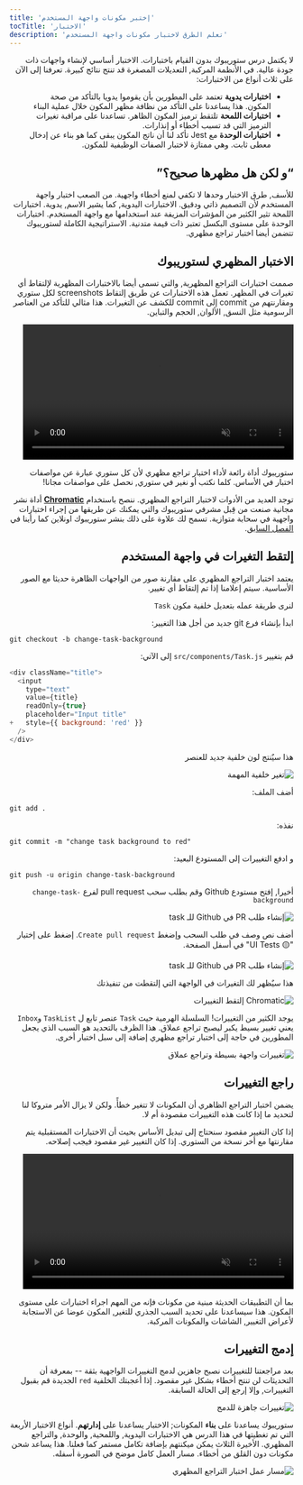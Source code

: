 ```yaml
---
title: 'إختبر مكونات واجهة المستخدم'
tocTitle: 'الاختبار'
description: 'تعلم الطرق لاختبار مكونات واجهة المستخدم'
---
```


<div style="direction: rtl">

لا يكتمل درس ستوريبوك بدون القيام باختبارات. الاختبار أساسي لإنشاء واجهات ذات جودة عالية. في الأنظمة المركبة, التعديلات المصغرة قد تنتج نتائج كبيرة. تعرفنا إلى الآن على ثلاث أنواع من الاختبارات:

- **اختبارات يدوية** تعتمد على المطورين بأن يقوموا يدويا بالتأكد من صحة المكون. هذا يساعدنا على التأكد من نظافة مظهر المكون خلال عملية البناء
- **اختبارات اللمحة** تلتقط ترميز المكون الظاهر. تساعدنا على مراقبة تغيرات الترميز التي قد تسبب أخطاء أو إنذارات.
- **اختبارات الوحدة** مع Jest تأكد لنا أن ناتج المكون يبقى كما هو بناء عن إدخال معطى ثابت. وهي ممتازة لاختبار الصفات الوظيفية للمكون.

## “و لكن هل مظهرها صحيح؟”

للأسف, طرق الاختبار وحدها لا تكفي لمنع أخطاء واجهية. من الصعب اختبار واجهة المستخدم لأن التصميم ذاتي ودقيق. الاختبارات اليدوية, كما يشير الاسم, يدوية. اختبارات اللمحة تثير الكثير من المؤشرات المزيفة عند استخدامها مع واجهة المستخدم. اختبارات الوحدة على مستوى البكسل تعتبر ذات قيمة متدنية. الاستراتيجية الكاملة لستوريبوك تتضمن أيضا اختبار تراجع مظهري.

## الاختبار المظهري لستوريبوك

صممت اختبارات التراجع المظهرية, والتي تسمى أيضا بالاختبارات المظهرية لإلتقاط أي تغيرات في المظهر. تعمل هذه الاختبارات عن طريق إلتقاط screenshots لكل ستوري ومقارنتهم من commit إلى commit للكشف عن التغيرات. هذا مثالي للتأكد من العناصر الرسومية مثل النسق, الألوان, الحجم والتباين.

<video autoPlay muted playsInline loop style="width:480px; margin: 0 auto;">
  <source
    src="/intro-to-storybook/visual-regression-testing.mp4"
    type="video/mp4"
  />
</video>

ستوريبوك أداة رائعة لأداء اختبار تراجع مظهري لأن كل ستوري عبارة عن مواصفات اختبار في الأساس. كلما نكتب أو نغير في ستوري, نحصل على مواصفات مجانا!

توجد العديد من الأدوات لاختبار التراجع المظهري. ننصح باستخدام [**Chromatic**](https://www.chromatic.com/) أداة نشر مجانية صنعت من قِبل مشرفي ستوريبوك والتي يمكنك عن طريقها من إجراء اختبارات واجهية في سحابة متوازية. تسمح لك علاوة على ذلك بنشر ستوريبوك اونلاين كما رأينا في [الفصل السابق](/intro-to-storybook/react/en/deploy/).

## إلتقط التغيرات في واجهة المستخدم

يعتمد اختبار التراجع المظهري على مقارنة صور من الواجهات الظاهرة حديثا مع الصور الأساسية. سيتم إعلامنا إذا تم إلتقاط أي تغيير.

لنرى طريقة عمله بتعديل خلفية مكون `Task`

ابدأ بإنشاء فرع git جديد من أجل هذا التغيير:

<div style="direction: ltr">

```shell
git checkout -b change-task-background
```

</div>

قم بتغيير `src/components/Task.js` إلى الآتي:

<div style="direction: ltr">

```diff:title=src/components/Task.js
<div className="title">
  <input
    type="text"
    value={title}
    readOnly={true}
    placeholder="Input title"
+   style={{ background: 'red' }}
  />
</div>

```

</div>

هذا سيٌنتج لون خلفية جديد للعنصر

![تغير خلفية المهمة](/intro-to-storybook/chromatic-task-change.png)

أضف الملف:

<div style="direction: ltr">

```shell
git add .
```

</div>

نفذه:

<div style="direction: ltr">

```shell
git commit -m "change task background to red"
```

</div>

و ادفع التغييرات إلى المستودع البعيد:

<div style="direction: ltr">

```shell
git push -u origin change-task-background
```

</div>

أخيرا, إفتح مستودع Github وقم بطلب سحب pull request لفرع `change-task-background`

![إنشاء طلب PR في Github للـ task](/github/pull-request-background.png)

أضف نص وصف في طلب السحب وإضغط `Create pull request`. إضغط على إختيار "🟡 UI Tests" في أسفل الصفحة.

![إنشاء طلب PR في Github للـ task](/github/pull-request-background-ok.png)

هذا سيٌظهر لك التغيرات في الواجهة التي إلتقطت من تنفيذتك

![Chromatic إلتقط التغييرات](/intro-to-storybook/chromatic-catch-changes.png)

يوجد الكثير من التغييرات! السلسلة الهرمية حيث `Task` عنصر تابع ل `TaskList` و`Inbox` يعني تغيير بسيط يكبر ليصبح تراجع عملاق. هذا الظرف بالتحديد هو السبب الذي يجعل المطورين في حاجة إلى اختبار تراجع مظهري إضافة إلى سبل اختبار أخرى.

![تغييرات واجهة بسيطة وتراجع عملاق](/intro-to-storybook/minor-major-regressions.gif)

## راجع التغييرات

يضمن اختبار التراجع الظاهري أن المكونات لا تتغير خطأً. ولكن لا يزال الأمر متروكا لنا لتحديد ما إذا كانت هذه التغييرات مقصودة أم لا.

إذا كان التغيير مقصود سنحتاج إلى تبديل الأساس بحيث أن الاختبارات المستقبلية يتم مقارنتها مع أخر نسخة من الستوري. إذا كان التغيير غير مقصود فيجب إصلاحه.

<video autoPlay muted playsInline loop style="width:480px; margin: 0 auto;">
  <source
    src="/intro-to-storybook/website-workflow-review-merge-optimized.mp4"
    type="video/mp4"
  />
</video>

بما أن التطبيقات الحديثة مبنية من مكونات فإنه من المهم اجراء اختبارات على مستوى المكون. هذا سيساعدنا على تحديد السبب الجذري للتغير, المكون عوضا عن الاستجابة لأعراض التغيير, الشاشات والمكونات المركبة.

## إدمج التغييرات

بعد مراجعتنا للتغييرات نصبح جاهزين لدمج التغييرات الواجهية بثقة -- بمعرفة أن التحديثات لن تنتج أخطاء بشكل غير مقصود. إذا أعجبتك الخلفية `red` الجديدة قم بقبول التغييرات, وإلا إرجع إلى الحالة السابقة.

![تغييرات جاهزة للدمج](/intro-to-storybook/chromatic-review-finished.png)

ستوريبوك يساعدنا على **بناء** المكونات; الاختبار يساعدنا على **إدارتهم**. أنواع الاختبار الأربعة التي تم تغطيتها في هذا الدرس هي الاختبارات اليدوية, واللمحية, والوحدة, والتراجع المظهري. الأخيرة الثلاث يمكن ميكنتهم بإضافة تكامل مستمر كما فعلنا. هذا يساعد شحن مكونات دون القلق من أخطاء. مسار العمل كامل موضح في الصورة أسفله.

![مسار عمل اختبار التراجع المظهري](/intro-to-storybook/cdd-review-workflow.png)

</div>
